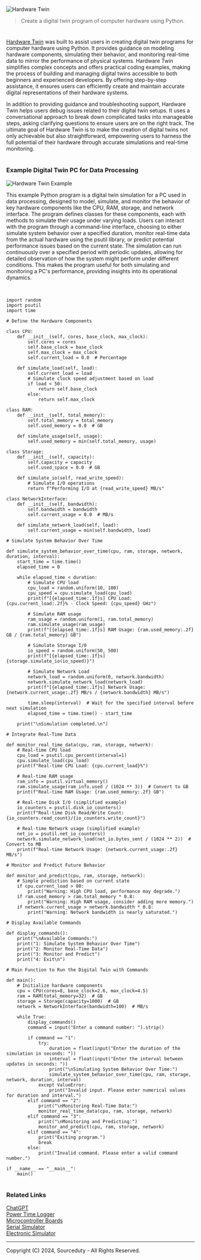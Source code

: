 ![Hardware Twin](https://github.com/user-attachments/assets/142a6129-2fd8-4981-9a71-c24dce3e909c)

> Create a digital twin program of computer hardware using Python.

#

[Hardware Twin](https://chatgpt.com/g/g-dUq9F7UtF-hardware-twin) was built to assist users in creating digital twin programs for computer hardware using Python. It provides guidance on modeling hardware components, simulating their behavior, and monitoring real-time data to mirror the performance of physical systems. Hardware Twin simplifies complex concepts and offers practical coding examples, making the process of building and managing digital twins accessible to both beginners and experienced developers. By offering step-by-step assistance, it ensures users can efficiently create and maintain accurate digital representations of their hardware systems.

In addition to providing guidance and troubleshooting support, Hardware Twin helps users debug issues related to their digital twin setups. It uses a conversational approach to break down complicated tasks into manageable steps, asking clarifying questions to ensure users are on the right track. The ultimate goal of Hardware Twin is to make the creation of digital twins not only achievable but also straightforward, empowering users to harness the full potential of their hardware through accurate simulations and real-time monitoring.

#
### Example Digital Twin PC for Data Processing

![Hardware Twin Example](https://github.com/user-attachments/assets/91d611be-dd9f-4309-b8d2-0046da3d95fd)

This example Python program is a digital twin simulation for a PC used in data processing, designed to model, simulate, and monitor the behavior of key hardware components like the CPU, RAM, storage, and network interface. The program defines classes for these components, each with methods to simulate their usage under varying loads. Users can interact with the program through a command-line interface, choosing to either simulate system behavior over a specified duration, monitor real-time data from the actual hardware using the psutil library, or predict potential performance issues based on the current state. The simulation can run continuously over a specified period with periodic updates, allowing for detailed observation of how the system might perform under different conditions. This makes the program useful for both simulating and monitoring a PC's performance, providing insights into its operational dynamics.

<br>

```
import random
import psutil
import time

# Define the Hardware Components

class CPU:
    def __init__(self, cores, base_clock, max_clock):
        self.cores = cores
        self.base_clock = base_clock
        self.max_clock = max_clock
        self.current_load = 0.0  # Percentage

    def simulate_load(self, load):
        self.current_load = load
        # Simulate clock speed adjustment based on load
        if load < 50:
            return self.base_clock
        else:
            return self.max_clock

class RAM:
    def __init__(self, total_memory):
        self.total_memory = total_memory
        self.used_memory = 0.0  # GB

    def simulate_usage(self, usage):
        self.used_memory = min(self.total_memory, usage)

class Storage:
    def __init__(self, capacity):
        self.capacity = capacity
        self.used_space = 0.0  # GB

    def simulate_io(self, read_write_speed):
        # Simulate I/O operations
        return f"Performing I/O at {read_write_speed} MB/s"

class NetworkInterface:
    def __init__(self, bandwidth):
        self.bandwidth = bandwidth
        self.current_usage = 0.0  # MB/s

    def simulate_network_load(self, load):
        self.current_usage = min(self.bandwidth, load)

# Simulate System Behavior Over Time

def simulate_system_behavior_over_time(cpu, ram, storage, network, duration, interval):
    start_time = time.time()
    elapsed_time = 0

    while elapsed_time < duration:
        # Simulate CPU load
        cpu_load = random.uniform(10, 100)
        cpu_speed = cpu.simulate_load(cpu_load)
        print(f"[{elapsed_time:.1f}s] CPU Load: {cpu.current_load:.2f}% - Clock Speed: {cpu_speed} GHz")

        # Simulate RAM usage
        ram_usage = random.uniform(1, ram.total_memory)
        ram.simulate_usage(ram_usage)
        print(f"[{elapsed_time:.1f}s] RAM Usage: {ram.used_memory:.2f} GB / {ram.total_memory} GB")

        # Simulate Storage I/O
        io_speed = random.uniform(50, 500)
        print(f"[{elapsed_time:.1f}s] {storage.simulate_io(io_speed)}")

        # Simulate Network Load
        network_load = random.uniform(0, network.bandwidth)
        network.simulate_network_load(network_load)
        print(f"[{elapsed_time:.1f}s] Network Usage: {network.current_usage:.2f} MB/s / {network.bandwidth} MB/s")

        time.sleep(interval)  # Wait for the specified interval before next simulation
        elapsed_time = time.time() - start_time

    print("\nSimulation completed.\n")

# Integrate Real-Time Data

def monitor_real_time_data(cpu, ram, storage, network):
    # Real-time CPU load
    cpu_load = psutil.cpu_percent(interval=1)
    cpu.simulate_load(cpu_load)
    print(f"Real-time CPU Load: {cpu.current_load}%")

    # Real-time RAM usage
    ram_info = psutil.virtual_memory()
    ram.simulate_usage(ram_info.used / (1024 ** 3))  # Convert to GB
    print(f"Real-time RAM Usage: {ram.used_memory:.2f} GB")

    # Real-time Disk I/O (simplified example)
    io_counters = psutil.disk_io_counters()
    print(f"Real-time Disk Read/Write Count: {io_counters.read_count}/{io_counters.write_count}")

    # Real-time Network usage (simplified example)
    net_io = psutil.net_io_counters()
    network.simulate_network_load(net_io.bytes_sent / (1024 ** 2))  # Convert to MB
    print(f"Real-time Network Usage: {network.current_usage:.2f} MB/s")

# Monitor and Predict Future Behavior

def monitor_and_predict(cpu, ram, storage, network):
    # Simple prediction based on current state
    if cpu.current_load > 80:
        print("Warning: High CPU load, performance may degrade.")
    if ram.used_memory > ram.total_memory * 0.8:
        print("Warning: High RAM usage, consider adding more memory.")
    if network.current_usage > network.bandwidth * 0.8:
        print("Warning: Network bandwidth is nearly saturated.")

# Display Available Commands

def display_commands():
    print("\nAvailable Commands:")
    print("1: Simulate System Behavior Over Time")
    print("2: Monitor Real-Time Data")
    print("3: Monitor and Predict")
    print("4: Exit\n")

# Main Function to Run the Digital Twin with Commands

def main():
    # Initialize hardware components
    cpu = CPU(cores=8, base_clock=2.6, max_clock=4.5)
    ram = RAM(total_memory=32)  # GB
    storage = Storage(capacity=1000)  # GB
    network = NetworkInterface(bandwidth=100)  # MB/s

    while True:
        display_commands()
        command = input("Enter a command number: ").strip()

        if command == "1":
            try:
                duration = float(input("Enter the duration of the simulation in seconds: "))
                interval = float(input("Enter the interval between updates in seconds: "))
                print("\nSimulating System Behavior Over Time:")
                simulate_system_behavior_over_time(cpu, ram, storage, network, duration, interval)
            except ValueError:
                print("Invalid input. Please enter numerical values for duration and interval.")
        elif command == "2":
            print("\nMonitoring Real-Time Data:")
            monitor_real_time_data(cpu, ram, storage, network)
        elif command == "3":
            print("\nMonitoring and Predicting:")
            monitor_and_predict(cpu, ram, storage, network)
        elif command == "4":
            print("Exiting program.")
            break
        else:
            print("Invalid command. Please enter a valid command number.")

if __name__ == "__main__":
    main()
```

#
### Related Links

[ChatGPT](https://github.com/sourceduty/ChatGPT)
<br>
[Power Time Logger](https://github.com/sourceduty/Power_Time_Logger)
<br>
[Microcontroller Boards](https://github.com/sourceduty/Microcontroller_Boards)
<br>
[Serial Simulator](https://github.com/sourceduty/Serial_Simulator)
<br>
[Electronic Simulator](https://chat.openai.com/g/g-409Bg1hAQ-electronic-simulator)

***
Copyright (C) 2024, Sourceduty - All Rights Reserved.
